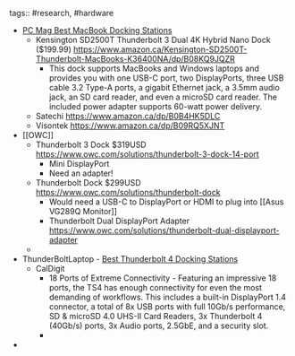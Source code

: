 tags:: #research, #hardware

- [PC Mag Best MacBook Docking Stations](https://www.pcmag.com/picks/the-best-macbook-docking-stations)
	- Kensington SD2500T Thunderbolt 3 Dual 4K Hybrid Nano Dock ($199.99) https://www.amazon.ca/Kensington-SD2500T-Thunderbolt-MacBooks-K36400NA/dp/B08KQ9JQZR
		- This dock supports MacBooks and Windows laptops and provides you with one USB-C port, two DisplayPorts, three USB cable 3.2 Type-A ports, a gigabit Ethernet jack, a 3.5mm audio jack, an SD card reader, and even a microSD card reader. The included power adapter supports 60-watt power delivery.
	- Satechi https://www.amazon.ca/dp/B0B4HK5DLC
	- Visontek https://www.amazon.ca/dp/B09RQ5XJNT
- [[OWC]]
	- Thunderbolt 3 Dock $319USD https://www.owc.com/solutions/thunderbolt-3-dock-14-port
		- Mini DisplayPort
		- Need an adapter!
	- Thunderbolt Dock $299USD https://www.owc.com/solutions/thunderbolt-dock
		- Would need a USB-C to DisplayPort or HDMI to plug into [[Asus VG289Q Monitor]]
		- Thunderbolt Dual DisplayPort Adapter https://www.owc.com/solutions/thunderbolt-dual-displayport-adapter
	-
- ThunderBoltLaptop - [Best Thunderbolt 4 Docking Stations](https://thunderboltlaptop.com/best-thunderbolt-4-docking-stations/)
	- CalDigit
		- 18 Ports of Extreme Connectivity - Featuring an impressive 18 ports, the TS4 has enough connectivity for even the most demanding of workflows. This includes a built-in DisplayPort 1.4 connector, a total of 8x USB ports with full 10Gb/s performance, SD & microSD 4.0 UHS-II Card Readers, 3x Thunderbolt 4 (40Gb/s) ports, 3x Audio ports, 2.5GbE, and a security slot.
		-
-